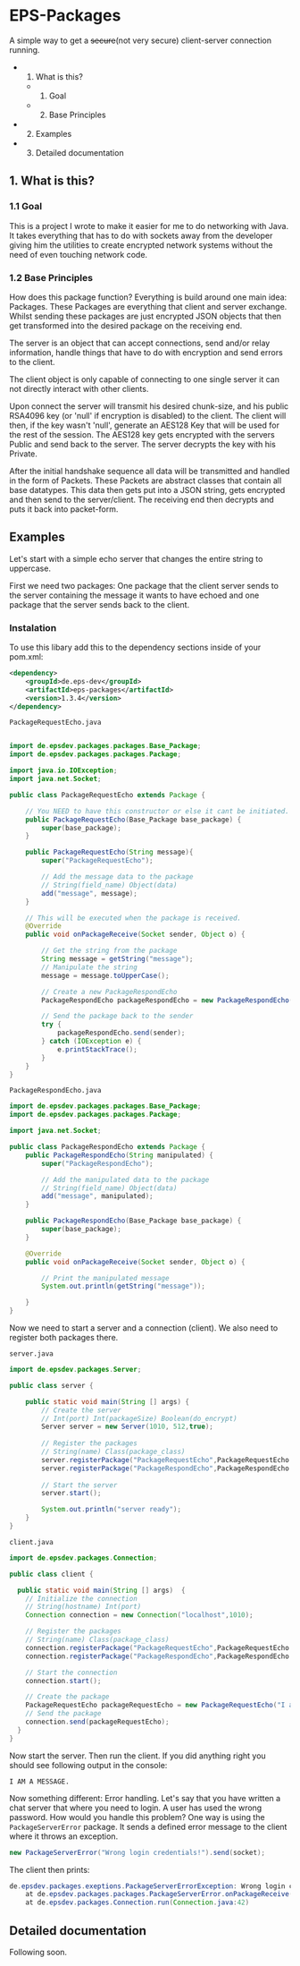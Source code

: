 # EPS-Packages

A simple way to get a ~~secure~~(not very secure) client-server connection running.

* 1. What is this?
    * 1. Goal
    * 2. Base Principles
* 2. Examples
* 3. Detailed documentation
    
## 1. What is this?

### 1.1 Goal

This is a project I wrote to make it easier for me to do networking with Java. It takes everything that has to do with
sockets away from the developer giving him the utilities to create encrypted network systems without the need of even
touching network code.  

### 1.2 Base Principles

How does this package function? Everything is build around one main idea: Packages. These Packages are everything that 
client and server exchange. Whilst sending these packages are just encrypted JSON objects that then get transformed into
the desired package on the receiving end.  

The server is an object that can accept connections, send and/or relay information, handle things that have to do with 
encryption and send errors to the client.

The client object is only capable of connecting to one single server it can not directly interact with other clients. 

Upon connect the server will transmit his desired chunk-size, and his public RSA4096 key (or 'null' if encryption is 
disabled) to the client. The client will then, if the key wasn't 'null', generate an AES128 Key that will be used for
the rest of the session. The AES128 key gets encrypted with the servers Public and send back to the server. The server
decrypts the key with his Private.

After the initial handshake sequence all data will be transmitted and handled in the form of Packets. These Packets are 
abstract classes that contain all base datatypes. This data then gets put into a JSON string, gets encrypted and then
send to the server/client. The receiving end then decrypts and puts it back into packet-form. 

## Examples 

Let's start with a simple echo server that changes the entire string to uppercase. 

First we need two packages: One package that the client server sends to the server containing the message it wants to
have echoed and one package that the server sends back to the client. 

### Instalation

To use this libary add this to the dependency sections inside of your pom.xml:

```xml
<dependency>
    <groupId>de.eps-dev</groupId>
    <artifactId>eps-packages</artifactId>
    <version>1.3.4</version>
</dependency>
```

``PackageRequestEcho.java``
```java

import de.epsdev.packages.packages.Base_Package;
import de.epsdev.packages.packages.Package;

import java.io.IOException;
import java.net.Socket;

public class PackageRequestEcho extends Package {

    // You NEED to have this constructor or else it cant be initiated.
    public PackageRequestEcho(Base_Package base_package) {
        super(base_package);
    }

    public PackageRequestEcho(String message){
        super("PackageRequestEcho");

        // Add the message data to the package
        // String(field_name) Object(data)
        add("message", message);
    }

    // This will be executed when the package is received.
    @Override
    public void onPackageReceive(Socket sender, Object o) {

        // Get the string from the package
        String message = getString("message");
        // Manipulate the string
        message = message.toUpperCase();

        // Create a new PackageRespondEcho
        PackageRespondEcho packageRespondEcho = new PackageRespondEcho(message);

        // Send the package back to the sender
        try {
            packageRespondEcho.send(sender);
        } catch (IOException e) {
            e.printStackTrace();
        }
    }
}
```

``PackageRespondEcho.java``
```java
import de.epsdev.packages.packages.Base_Package;
import de.epsdev.packages.packages.Package;

import java.net.Socket;

public class PackageRespondEcho extends Package {
    public PackageRespondEcho(String manipulated) {
        super("PackageRespondEcho");

        // Add the manipulated data to the package
        // String(field_name) Object(data)
        add("message", manipulated);
    }

    public PackageRespondEcho(Base_Package base_package) {
        super(base_package);
    }

    @Override
    public void onPackageReceive(Socket sender, Object o) {

        // Print the manipulated message
        System.out.println(getString("message"));

    }
}

```

Now we need to start a server and a connection (client). We also need to register both packages there.

``server.java``
```java
import de.epsdev.packages.Server;

public class server {

    public static void main(String [] args) {
        // Create the server
        // Int(port) Int(packageSize) Boolean(do_encrypt)
        Server server = new Server(1010, 512,true);
        
        // Register the packages
        // String(name) Class(package_class)
        server.registerPackage("PackageRequestEcho",PackageRequestEcho.class);
        server.registerPackage("PackageRespondEcho",PackageRespondEcho.class);
            
        // Start the server
        server.start();

        System.out.println("server ready");
    }
}
```

``client.java``
````java
import de.epsdev.packages.Connection;

public class client {

  public static void main(String [] args)  {
    // Initialize the connection
    // String(hostname) Int(port)
    Connection connection = new Connection("localhost",1010);

    // Register the packages
    // String(name) Class(package_class)
    connection.registerPackage("PackageRequestEcho",PackageRequestEcho.class);
    connection.registerPackage("PackageRespondEcho",PackageRespondEcho.class);

    // Start the connection
    connection.start();

    // Create the package
    PackageRequestEcho packageRequestEcho = new PackageRequestEcho("I am a message.");
    // Send the package
    connection.send(packageRequestEcho);
  }
}
````

Now start the server. Then run the client. If you did anything right you should see following output in the console:
````
I AM A MESSAGE.
````

Now something different: Error handling. Let's say that you have written a chat server that where you need to login.
A user has used the wrong password. How would you handle this problem? One way is using the ``PackageServerError``
package. It sends a defined error message to the client where it throws an exception.

````java
new PackageServerError("Wrong login credentials!").send(socket);
````

The client then prints:

````java
de.epsdev.packages.exeptions.PackageServerErrorException: Wrong login credentials!
	at de.epsdev.packages.packages.PackageServerError.onPackageReceive(PackageServerError.java:25)
	at de.epsdev.packages.Connection.run(Connection.java:42)
````

## Detailed documentation

Following soon.
